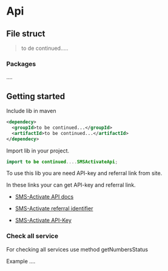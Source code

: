 # Api
## File struct

> to de continued.....

### Packages
....

## Getting started 
Include lib in maven
```xml
<dependecy>
  <groupId>to be continued...</groupId>
  <artifactId>to be continued...</artifactId>
</dependecy>
```

Import lib in your project.
```java
import to be continued....SMSActivateApi;
```

To use this lib you are need API-key and referral link from site.

In these links your can get API-key and referral link.

* [SMS-Activate API docs](https://sms-activate.ru/ru/api2)
  
* [SMS-Activate referral identifier](https://sms-activate.ru/ru/pp)
  
* [SMS-Activate API-Key](https://sms-activate.ru/ru/profile)

### Check all service

For checking all services use method getNumbersStatus

Example
....
